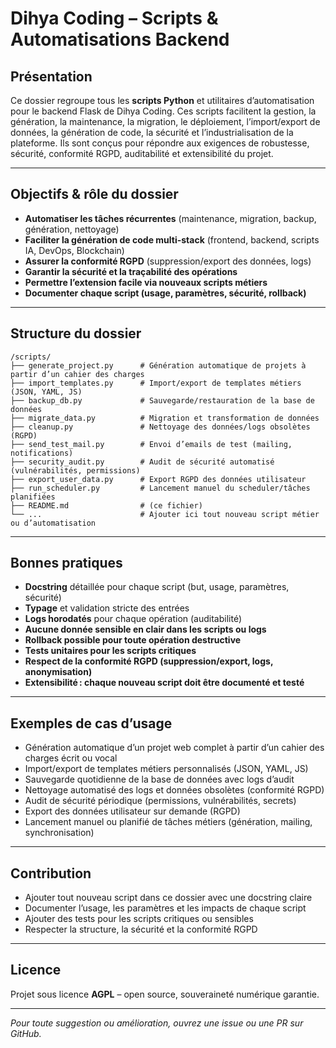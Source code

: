 # Dihya Coding – Scripts & Automatisations Backend

## Présentation

Ce dossier regroupe tous les **scripts Python** et utilitaires d’automatisation pour le backend Flask de Dihya Coding. Ces scripts facilitent la gestion, la génération, la maintenance, la migration, le déploiement, l’import/export de données, la génération de code, la sécurité et l’industrialisation de la plateforme. Ils sont conçus pour répondre aux exigences de robustesse, sécurité, conformité RGPD, auditabilité et extensibilité du projet.

---

## Objectifs & rôle du dossier

- **Automatiser les tâches récurrentes** (maintenance, migration, backup, génération, nettoyage)
- **Faciliter la génération de code multi-stack** (frontend, backend, scripts IA, DevOps, Blockchain)
- **Assurer la conformité RGPD** (suppression/export des données, logs)
- **Garantir la sécurité et la traçabilité des opérations**
- **Permettre l’extension facile via nouveaux scripts métiers**
- **Documenter chaque script (usage, paramètres, sécurité, rollback)**

---

## Structure du dossier

```
/scripts/
├── generate_project.py      # Génération automatique de projets à partir d’un cahier des charges
├── import_templates.py      # Import/export de templates métiers (JSON, YAML, JS)
├── backup_db.py             # Sauvegarde/restauration de la base de données
├── migrate_data.py          # Migration et transformation de données
├── cleanup.py               # Nettoyage des données/logs obsolètes (RGPD)
├── send_test_mail.py        # Envoi d’emails de test (mailing, notifications)
├── security_audit.py        # Audit de sécurité automatisé (vulnérabilités, permissions)
├── export_user_data.py      # Export RGPD des données utilisateur
├── run_scheduler.py         # Lancement manuel du scheduler/tâches planifiées
├── README.md                # (ce fichier)
└── ...                      # Ajouter ici tout nouveau script métier ou d’automatisation
```

---

## Bonnes pratiques

- **Docstring** détaillée pour chaque script (but, usage, paramètres, sécurité)
- **Typage** et validation stricte des entrées
- **Logs horodatés** pour chaque opération (auditabilité)
- **Aucune donnée sensible en clair dans les scripts ou logs**
- **Rollback possible pour toute opération destructive**
- **Tests unitaires pour les scripts critiques**
- **Respect de la conformité RGPD (suppression/export, logs, anonymisation)**
- **Extensibilité : chaque nouveau script doit être documenté et testé**

---

## Exemples de cas d’usage

- Génération automatique d’un projet web complet à partir d’un cahier des charges écrit ou vocal
- Import/export de templates métiers personnalisés (JSON, YAML, JS)
- Sauvegarde quotidienne de la base de données avec logs d’audit
- Nettoyage automatisé des logs et données obsolètes (conformité RGPD)
- Audit de sécurité périodique (permissions, vulnérabilités, secrets)
- Export des données utilisateur sur demande (RGPD)
- Lancement manuel ou planifié de tâches métiers (génération, mailing, synchronisation)

---

## Contribution

- Ajouter tout nouveau script dans ce dossier avec une docstring claire
- Documenter l’usage, les paramètres et les impacts de chaque script
- Ajouter des tests pour les scripts critiques ou sensibles
- Respecter la structure, la sécurité et la conformité RGPD

---

## Licence

Projet sous licence **AGPL** – open source, souveraineté numérique garantie.

---

*Pour toute suggestion ou amélioration, ouvrez une issue ou une PR sur GitHub.*